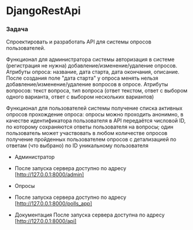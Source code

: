 # DjangoRestApi

### Задача
Спроектировать и разработать API для системы опросов пользователей.

Функционал для администратора системы
авторизация в системе (регистрация не нужна)
добавление/изменение/удаление опросов. Атрибуты опроса: название, дата старта, дата окончания, описание. После создания поле "дата старта" у опроса менять нельзя
добавление/изменение/удаление вопросов в опросе. Атрибуты вопросов: текст вопроса, тип вопроса (ответ текстом, ответ с выбором одного варианта, ответ с выбором нескольких вариантов)

Функционал для пользователей системы
получение списка активных опросов
прохождение опроса: опросы можно проходить анонимно, в качестве идентификатора пользователя в API передаётся числовой ID, по которому сохраняются ответы пользователя на вопросы; один пользователь может участвовать в любом количестве опросов
получение пройденных пользователем опросов с детализацией по ответам (что выбрано) по ID уникальному пользователя

* Администратор 
- После запуска сервера доступно по адресу [http://127.0.0.1:8000/admin]
* Опросы
- После запуска сервера доступно по адресу [http://127.0.0.1:8000/polls_app]
* Документация
 После запуска сервера доступна по адресу [http://127.0.0.1:8000/api]
